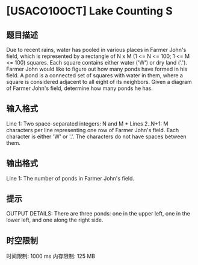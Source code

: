 # [USACO10OCT] Lake Counting S

## 题目描述

Due to recent rains, water has pooled in various places in Farmer John's field, which is represented by a rectangle of N x M (1 <= N <= 100; 1 <= M <= 100) squares. Each square contains either water ('W') or dry land ('.'). Farmer John would like to figure out how many ponds have formed in his field. A pond is a connected set of squares with water in them, where a square is considered adjacent to all eight of its neighbors. Given a diagram of Farmer John's field, determine how many ponds he has.






## 输入格式

Line 1: Two space-separated integers: N and M \* Lines 2..N+1: M characters per line representing one row of Farmer John's field. Each character is either 'W' or '.'. The characters do not have spaces between them.




## 输出格式

Line 1: The number of ponds in Farmer John's field.



## 提示

OUTPUT DETAILS: There are three ponds: one in the upper left, one in the lower left, and one along the right side.


## 时空限制

时间限制: 1000 ms
内存限制: 125 MB
